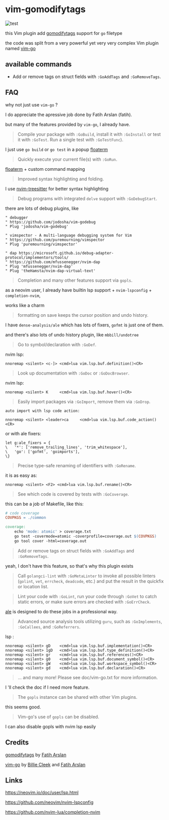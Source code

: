 # vim-gomodifytags

![test](https://github.com/ttys3/vim-gomodifytags/workflows/test/badge.svg)

this Vim plugin add [gomodifytags](https://github.com/fatih/gomodifytags) support for `go` filetype

the code was split from a very powerful yet very very complex Vim plugin named [vim-go](https://github.com/fatih/vim-go)

## available commands

* Add or remove tags on struct fields with `:GoAddTags` and `:GoRemoveTags`.


## FAQ

why not just use `vim-go` ?

I do appreciate the apressive job done by Fatih Arslan (fatih).

but many of the features provided by `vim-go`, I already have.

> Compile your package with `:GoBuild`, install it with `:GoInstall` or test it
  with `:GoTest`. Run a single test with `:GoTestFunc`).

I just use `go build` or `go test` in a popup [floaterm](https://github.com/voldikss/vim-floaterm)

> Quickly execute your current file(s) with `:GoRun`.

 [floaterm](https://github.com/voldikss/vim-floaterm) + custom command mapping

> Improved syntax highlighting and folding.

I use [nvim-treesitter](https://github.com/nvim-treesitter/nvim-treesitter) for better syntax highlighting

> Debug programs with integrated `delve` support with `:GoDebugStart`.

there are lots of debug plugins, like

```vim
" debugger
" https://github.com/jodosha/vim-godebug
" Plug 'jodosha/vim-godebug'

" vimspector - A multi-language debugging system for Vim
" https://github.com/puremourning/vimspector
" Plug 'puremourning/vimspector'

" dap https://microsoft.github.io/debug-adapter-protocol/implementors/tools/
" https://github.com/mfussenegger/nvim-dap
" Plug 'mfussenegger/nvim-dap'
" Plug 'theHamsta/nvim-dap-virtual-text'
```

> Completion and many other features support via `gopls`.

as a neovim user, I already have builtin lsp support + `nvim-lspconfig` + `completion-nvim`,

works like a charm

> formatting on save keeps the cursor position and undo history.

I have `dense-analysis/ale` which has lots of fixers, `gofmt` is just one of them.

and there's also lots of undo history plugin, like `mbbill/undotree`

> Go to symbol/declaration with `:GoDef`.

nvim lsp:
```vim
nnoremap <silent> <c-]> <cmd>lua vim.lsp.buf.definition()<CR>
```

> Look up documentation with `:GoDoc` or `:GoDocBrowser`.

nvim lsp:

```vim
nnoremap <silent> K     <cmd>lua vim.lsp.buf.hover()<CR>
```

> Easily import packages via `:GoImport`, remove them via `:GoDrop`.

    auto import with lsp code action:
```vim
nnoremap <silent> <leader>ca     <cmd>lua vim.lsp.buf.code_action()<CR>
```
or with ale fixers:

```vim
let g:ale_fixers = {
\   '*': ['remove_trailing_lines', 'trim_whitespace'],
\   'go': ['gofmt', 'goimports'],
\}
```

> Precise type-safe renaming of identifiers with `:GoRename`.

it is as easy as:

```vim
nnoremap <silent> <F2> <cmd>lua vim.lsp.buf.rename()<CR>
```

> See which code is covered by tests with `:GoCoverage`.

this can be a job of Makefile, like this:

```Makefile
# code coverage
COVPKGS = ./common

coverage:
	echo 'mode: atomic' > coverage.txt
	go test -covermode=atomic -coverprofile=coverage.out $(COVPKGS)
	go tool cover -html=coverage.out
```

> Add or remove tags on struct fields with `:GoAddTags` and `:GoRemoveTags`.

yeah, I don't have this feature, so that's why this plugin exists


> Call `golangci-lint` with `:GoMetaLinter` to invoke all possible linters
  (`golint`, `vet`, `errcheck`, `deadcode`, etc.) and put the result in the
  quickfix or location list.

> Lint your code with `:GoLint`, run your code through `:GoVet` to catch static
  errors, or make sure errors are checked with `:GoErrCheck`.

  [ale](https://github.com/dense-analysis/ale) is designed to do these jobs in a professional way.

> Advanced source analysis tools utilizing `guru`, such as `:GoImplements`,
  `:GoCallees`, and `:GoReferrers`.

lsp :

```vim
nnoremap <silent> gD    <cmd>lua vim.lsp.buf.implementation()<CR>
nnoremap <silent> 1gD   <cmd>lua vim.lsp.buf.type_definition()<CR>
nnoremap <silent> gr    <cmd>lua vim.lsp.buf.references()<CR>
nnoremap <silent> g0    <cmd>lua vim.lsp.buf.document_symbol()<CR>
nnoremap <silent> gW    <cmd>lua vim.lsp.buf.workspace_symbol()<CR>
nnoremap <silent> gd    <cmd>lua vim.lsp.buf.declaration()<CR>
```
> ... and many more! Please see doc/vim-go.txt for more information.

I 'll check the doc if I need more feature.

> The `gopls` instance can be shared with other Vim plugins.

this seems good.

> Vim-go's use of `gopls` can be disabled.

I can also disable gopls with nvim lsp easily

## Credits

[gomodifytags](https://github.com/fatih/gomodifytags) by [Fatih Arslan](https://github.com/fatih)

[vim-go](https://github.com/fatih/vim-go)  by [Billie Cleek](https://github.com/bhcleek) and  [Fatih Arslan](https://github.com/fatih)

## Links

<https://neovim.io/doc/user/lsp.html>

<https://github.com/neovim/nvim-lspconfig>

<https://github.com/nvim-lua/completion-nvim>
